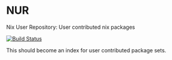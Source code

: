 # NUR
Nix User Repository: User contributed nix packages

[![Build Status](https://travis-ci.org/nix-community/NUR.svg?branch=master)](https://travis-ci.org/nix-community/NUR)

This should become an index for user contributed package sets.
